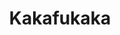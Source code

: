 --- 
title: "Kakafukaka"
publishdate: "2019-1-21T16:48:46+02:00"
src: "https://365manga.net/manga/kakafukaka"
image: "https://data.365manga.net/images/thumbnails/32441-kakafukaka.jpg"
description: " 24-year-old Aki finds herself newly single when her long-time boyfriend cheats on her. She begins living in a sharehouse with a former classmate and boyfriend from junior high, Tomoya but he has his own personal problem. For the last two years, Tomoya has struggled with erectile dysfunction but finds himself 'reacting' to Aki, and so he asks for her help to cure him."
---